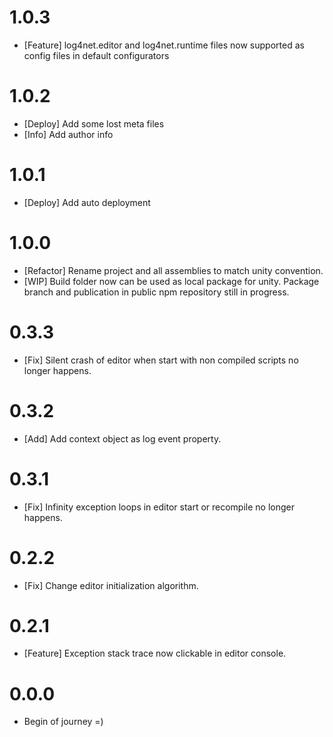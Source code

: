 # 1.0.3

* [Feature] log4net.editor and log4net.runtime files now supported as config files in default configurators

# 1.0.2

* [Deploy] Add some lost meta files
* [Info] Add author info 

# 1.0.1

* [Deploy] Add auto deployment

# 1.0.0

* [Refactor] Rename project and all assemblies to match unity convention.
* [WIP] Build folder now can be used as local package for unity. Package branch and publication in public npm repository still in progress.

# 0.3.3

* [Fix] Silent crash of editor when start with non compiled scripts no longer happens.

# 0.3.2

* [Add] Add context object as log event property.

# 0.3.1

* [Fix] Infinity exception loops in editor start or recompile no longer happens.

# 0.2.2

* [Fix] Change editor initialization algorithm.

# 0.2.1

* [Feature] Exception stack trace now clickable in editor console.

# 0.0.0

* Begin of journey =)